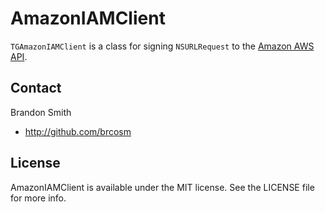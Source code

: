 # AmazonIAMClient

`TGAmazonIAMClient` is a class for signing `NSURLRequest` to the [Amazon AWS API](http://aws.amazon.com/).

## Contact

Brandon Smith

- http://github.com/brcosm

## License

AmazonIAMClient is available under the MIT license. See the LICENSE file for more info.